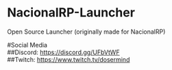 # NacionalRP-Launcher
Open Source Launcher (originally made for NacionalRP)

#Social Media  
##Discord: https://discord.gg/UFbVtWF  
##Twitch: https://www.twitch.tv/dosermind  
